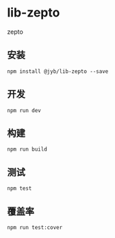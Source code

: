 # lib-zepto

zepto

## 安装

```shell
npm install @jyb/lib-zepto --save
```

## 开发

```shell
npm run dev
```

## 构建

```shell
npm run build
```

## 测试

```shell
npm test
```

## 覆盖率

```shell
npm run test:cover
```
